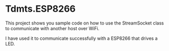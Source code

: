 # Tdmts.ESP8266
This project shows you sample code on how to use the StreamSocket class to communicate with another host over WiFi.

I have used it to communicate successfully with a ESP8266 that drives a LED.
